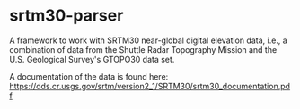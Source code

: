 # srtm30-parser
A framework to work with SRTM30 near-global digital elevation data, i.e., a combination of data from the Shuttle Radar Topography Mission and the U.S. Geological Survey's GTOPO30 data set. 

A documentation of the data is found here: https://dds.cr.usgs.gov/srtm/version2_1/SRTM30/srtm30_documentation.pdf
